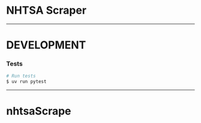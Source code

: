# NHTSA Scraper

---

# DEVELOPMENT

### Tests

```bash
# Run tests
$ uv run pytest
```

---
# nhtsaScrape
